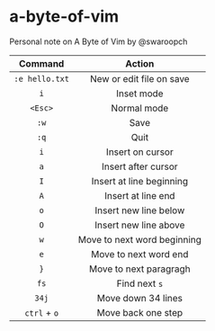 # a-byte-of-vim
Personal note on A Byte of Vim by @swaroopch

| Command | Action |
|:-:|:-:|
| `:e hello.txt` | New or edit file on save |
| `i` | Inset mode |
| `<Esc>` | Normal mode |
| `:w` | Save |
| `:q` | Quit |
| `i` | Insert on cursor |
| `a` | Insert after cursor |
| `I` | Insert at line beginning |
| `A` | Insert at line end |
| `o` | Insert new line below |
| `O` | Insert new line above |
| `w` | Move to next word beginning |
| `e` | Move to next word end |
| `}` | Move to next paragragh |
| `fs` | Find next `s` |
| `34j` | Move down 34 lines |
| `ctrl` + `o` | Move back one step |
